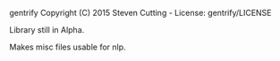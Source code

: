gentrify  Copyright (C) 2015  Steven Cutting - License: gentrify/LICENSE


Library still in Alpha.

Makes misc files usable for nlp.
